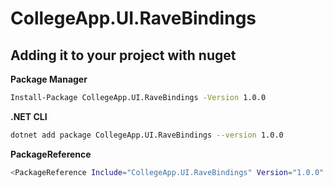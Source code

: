 # CollegeApp.UI.RaveBindings

## Adding it to your project with nuget

**Package Manager**

```sh
Install-Package CollegeApp.UI.RaveBindings -Version 1.0.0 
```

**.NET CLI**

```sh
dotnet add package CollegeApp.UI.RaveBindings --version 1.0.0
```
**PackageReference**

```sh
<PackageReference Include="CollegeApp.UI.RaveBindings" Version="1.0.0" />
```
